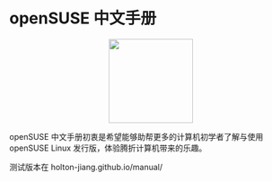 # openSUSE 中文手册

<p align="center">
<img src="[openSUSE](https://holton-jiang.github.io/cn-manual/favicon.svg)" height="150">
</p>

openSUSE 中文手册初衷是希望能够助帮更多的计算机初学者了解与使用 openSUSE Linux 发行版，体验腾折计算机带来的乐趣。

测试版本在 holton-jiang.github.io/manual/

<!-- readme: collaborators,contributors -start -->
<!-- readme: collaborators,contributors -end -->
